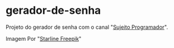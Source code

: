 # gerador-de-senha
 Projeto do gerador de senha com o canal "[Sujeito Programador](https://www.youtube.com/c/Sujeitoprogramador)".

 Imagem Por "[Starline Freepik](http://www.freepik.com)"

